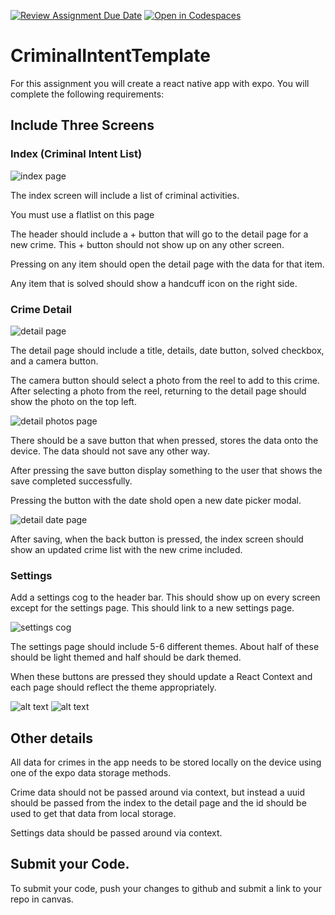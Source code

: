 [![Review Assignment Due Date](https://classroom.github.com/assets/deadline-readme-button-22041afd0340ce965d47ae6ef1cefeee28c7c493a6346c4f15d667ab976d596c.svg)](https://classroom.github.com/a/RM06knsZ)
[![Open in Codespaces](https://classroom.github.com/assets/launch-codespace-2972f46106e565e64193e422d61a12cf1da4916b45550586e14ef0a7c637dd04.svg)](https://classroom.github.com/open-in-codespaces?assignment_repo_id=18572532)
# CriminalIntentTemplate

For this assignment you will create a react native app with expo. You will complete the following requirements:

## Include Three Screens

### Index (Criminal Intent List)

![index page](images/index.png)

The index screen will include a list of criminal activities.

You must use a flatlist on this page

The header should include a + button that will go to the detail page for a new crime. This + button should not show up on any other screen.

Pressing on any item should open the detail page with the data for that item.

Any item that is solved should show a handcuff icon on the right side.

### Crime Detail

![detail page](images/detail.png)

The detail page should include a title, details, date button, solved checkbox, and a camera button.

The camera button should select a photo from the reel to add to this crime. After selecting a photo from the reel, returning to the detail page should show the photo on the top left.

![detail photos page](images/detail-photos.png)

There should be a save button that when pressed, stores the data onto the device. The data should not save any other way.

After pressing the save button display something to the user that shows the save completed successfully.

Pressing the button with the date shold open a new date picker modal.

![detail date page](images/detail-date.png)

After saving, when the back button is pressed, the index screen
should show an updated crime list with the new crime included.

### Settings

Add a settings cog to the header bar. This should show up on
every screen except for the settings page. This should link to
a new settings page.

![settings cog](images/settings-cog.png)

The settings page should include 5-6 different themes. About half
of these should be light themed and half should be dark themed.

When these buttons are pressed they should update a React Context
and each page should reflect the theme appropriately.

![alt text](images/purple-settings.png)
![alt text](images/white-settings.png)

## Other details

All data for crimes in the app needs to be stored locally on
the device using one of the expo data storage methods.

Crime data should not be passed around via context, but instead a
uuid should be passed from the index to the detail page and the id
should be used to get that data from local storage.

Settings data should be passed around via context.

## Submit your Code.

To submit your code, push your changes to github and submit a link to your repo in canvas.

